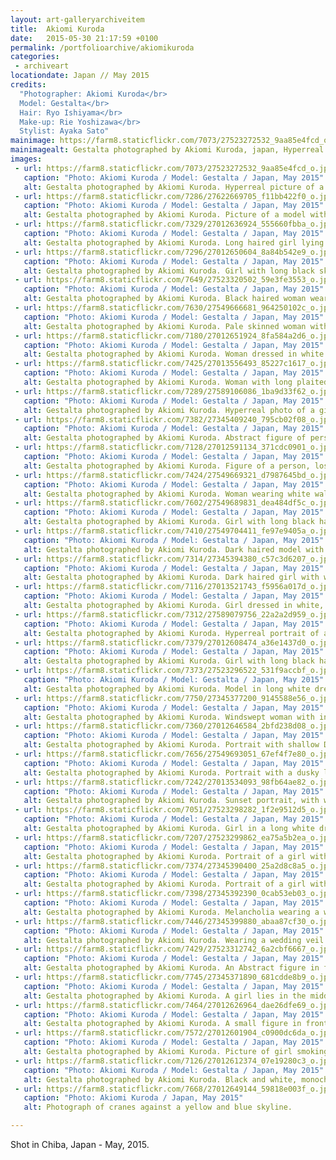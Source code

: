 ```yaml
---
layout: art-galleryarchiveitem
title:  Akiomi Kuroda
date:   2015-05-30 21:17:59 +0100
permalink: /portfolioarchive/akiomikuroda
categories:
 - archiveart
locationdate: Japan // May 2015
credits:
  "Photographer: Akiomi Kuroda</br>
  Model: Gestalta</br>
  Hair: Ryo Ishiyama</br>
  Make-up: Rie Yoshizawa</br>
  Stylist: Ayaka Sato"
mainimage: https://farm8.staticflickr.com/7073/27523272532_9aa85e4fcd_o.jpg
mainimagealt: Gestalta photographed by Akiomi Kuroda, japan, Hyperreal picture of a girl in a Japanese Landscape
images:
 - url: https://farm8.staticflickr.com/7073/27523272532_9aa85e4fcd_o.jpg
   caption: "Photo: Akiomi Kuroda / Model: Gestalta / Japan, May 2015"
   alt: Gestalta photographed by Akiomi Kuroda. Hyperreal picture of a girl in a Japanese Landscape
 - url: https://farm8.staticflickr.com/7286/27622669705_f11bb422f0_o.jpg
   caption: "Photo: Akiomi Kuroda / Model: Gestalta / Japan, May 2015"
   alt: Gestalta photographed by Akiomi Kuroda. Picture of a model with long hair. Stormy horizon, Japan
 - url: https://farm8.staticflickr.com/7329/27012636924_555660fbba_o.jpg
   caption: "Photo: Akiomi Kuroda / Model: Gestalta / Japan, May 2015"
   alt: Gestalta photographed by Akiomi Kuroda. Long haired girl lying in grass, with white flowers, Japan
 - url: https://farm8.staticflickr.com/7296/27012650604_8a84b542e9_o.jpg
   caption: "Photo: Akiomi Kuroda / Model: Gestalta / Japan, May 2015"
   alt: Gestalta photographed by Akiomi Kuroda. Girl with long black skirt, in front of grey cloudy sky
 - url: https://farm8.staticflickr.com/7649/27523320502_59e3fe3553_o.jpg
   caption: "Photo: Akiomi Kuroda / Model: Gestalta / Japan, May 2015"
   alt: Gestalta photographed by Akiomi Kuroda. Black haired woman wearing white, glowing golden sunset horizon.
 - url: https://farm8.staticflickr.com/7630/27549666681_964250102c_o.jpg
   caption: "Photo: Akiomi Kuroda / Model: Gestalta / Japan, May 2015"
   alt: Gestalta photographed by Akiomi Kuroda. Pale skinned woman with long dark hair and a black skirt
 - url: https://farm8.staticflickr.com/7180/27012651924_8fa584a2d6_o.jpg
   caption: "Photo: Akiomi Kuroda / Model: Gestalta / Japan, May 2015"
   alt: Gestalta photographed by Akiomi Kuroda. Woman dressed in white standing in the mist
 - url: https://farm8.staticflickr.com/7425/27013556493_85227c1617_o.jpg
   caption: "Photo: Akiomi Kuroda / Model: Gestalta / Japan, May 2015"
   alt: Gestalta photographed by Akiomi Kuroda. Woman with long plaited hair and a shawl
 - url: https://farm8.staticflickr.com/7289/27589106086_1ba9d33f62_o.jpg
   caption: "Photo: Akiomi Kuroda / Model: Gestalta / Japan, May 2015"
   alt: Gestalta photographed by Akiomi Kuroda. Hyperreal photo of a girl in profile
 - url: https://farm8.staticflickr.com/7382/27345409240_795cb02f08_o.jpg
   caption: "Photo: Akiomi Kuroda / Model: Gestalta / Japan, May 2015"
   alt: Gestalta photographed by Akiomi Kuroda. Abstract figure of person, sky with storm clouds and sun rays
 - url: https://farm8.staticflickr.com/7128/27012591134_371cdc0901_o.jpg
   caption: "Photo: Akiomi Kuroda / Model: Gestalta / Japan, May 2015"
   alt: Gestalta photographed by Akiomi Kuroda. Figure of a person, lost in a surreal sky and landscape
 - url: https://farm8.staticflickr.com/7424/27549669321_d7987645bd_o.jpg
   caption: "Photo: Akiomi Kuroda / Model: Gestalta / Japan, May 2015"
   alt: Gestalta photographed by Akiomi Kuroda. Woman wearing white walking through long grass
 - url: https://farm8.staticflickr.com/7602/27549689831_dea484df5c_o.jpg
   caption: "Photo: Akiomi Kuroda / Model: Gestalta / Japan, May 2015"
   alt: Gestalta photographed by Akiomi Kuroda. Girl with long black hair lying in deep green grass.
 - url: https://farm8.staticflickr.com/7410/27549704411_fe97e9405a_o.jpg
   caption: "Photo: Akiomi Kuroda / Model: Gestalta / Japan, May 2015"
   alt: Gestalta photographed by Akiomi Kuroda. Dark haired model with white head dress in Japan.
 - url: https://farm8.staticflickr.com/7314/27345394380_c57c3d6207_o.jpg
   caption: "Photo: Akiomi Kuroda / Model: Gestalta / Japan, May 2015"
   alt: Gestalta photographed by Akiomi Kuroda. Dark haired girl with white veil in Japan.
 - url: https://farm8.staticflickr.com/7116/27013521743_f5956a017d_o.jpg
   caption: "Photo: Akiomi Kuroda / Model: Gestalta / Japan, May 2015"
   alt: Gestalta photographed by Akiomi Kuroda. Girl dressed in white, golden glowing sunset horizon
 - url: https://farm8.staticflickr.com/7312/27589079756_22a2a2d959_o.jpg
   caption: "Photo: Akiomi Kuroda / Model: Gestalta / Japan, May 2015"
   alt: Gestalta photographed by Akiomi Kuroda. Hyperreal portrait of a girl. Silver coloured, glowing sky, surreal.
 - url: https://farm8.staticflickr.com/7379/27012608474_a36e1437d0_o.jpg
   caption: "Photo: Akiomi Kuroda / Model: Gestalta / Japan, May 2015"
   alt: Gestalta photographed by Akiomi Kuroda. Girl with long black hair lying in grass smoking cigarette
 - url: https://farm8.staticflickr.com/7373/27523296522_531f9accbf_o.jpg
   caption: "Photo: Akiomi Kuroda / Model: Gestalta / Japan, May 2015"
   alt: Gestalta photographed by Akiomi Kuroda. Model in long white dress in a Japanese landscape.
 - url: https://farm8.staticflickr.com/7750/27345377200_9145588e56_o.jpg
   caption: "Photo: Akiomi Kuroda / Model: Gestalta / Japan, May 2015"
   alt: Gestalta photographed by Akiomi Kuroda. Windswept woman with intense gaze, wrapped in a shawl
 - url: https://farm8.staticflickr.com/7360/27012646584_2bfd238d08_o.jpg
   caption: "Photo: Akiomi Kuroda / Model: Gestalta / Japan, May 2015"
   alt: Gestalta photographed by Akiomi Kuroda. Portrait with shallow DOF and rim light. Girl daydreaming.
 - url: https://farm8.staticflickr.com/7656/27549693051_67ef4f7e80_o.jpg
   caption: "Photo: Akiomi Kuroda / Model: Gestalta / Japan, May 2015"
   alt: Gestalta photographed by Akiomi Kuroda. Portrait with a dusky luminosity.
 - url: https://farm8.staticflickr.com/7242/27013534093_98fb64ae82_o.jpg
   caption: "Photo: Akiomi Kuroda / Model: Gestalta / Japan, May 2015"
   alt: Gestalta photographed by Akiomi Kuroda. Sunset portrait, with white light.
 - url: https://farm8.staticflickr.com/7051/27523298282_1f2e9512d5_o.jpg
   caption: "Photo: Akiomi Kuroda / Model: Gestalta / Japan, May 2015"
   alt: Gestalta photographed by Akiomi Kuroda. Girl in a long white dress.
 - url: https://farm8.staticflickr.com/7207/27523299862_ea75a5b2ea_o.jpg
   caption: "Photo: Akiomi Kuroda / Model: Gestalta / Japan, May 2015"
   alt: Gestalta photographed by Akiomi Kuroda. Portrait of a girl with wide eyes staring intensely at the camera.
 - url: https://farm8.staticflickr.com/7374/27345390400_25a2d8c8a5_o.jpg
   caption: "Photo: Akiomi Kuroda / Model: Gestalta / Japan, May 2015"
   alt: Gestalta photographed by Akiomi Kuroda. Portrait of a girl with dark eyes staring intently at the camera.
 - url: https://farm8.staticflickr.com/7398/27345392390_0cab53eb03_o.jpg
   caption: "Photo: Akiomi Kuroda / Model: Gestalta / Japan, May 2015"
   alt: Gestalta photographed by Akiomi Kuroda. Melancholia wearing a white veil.
 - url: https://farm8.staticflickr.com/7446/27345399880_abaa87cf30_o.jpg
   caption: "Photo: Akiomi Kuroda / Model: Gestalta / Japan, May 2015"
   alt: Gestalta photographed by Akiomi Kuroda. Wearing a wedding veil.
 - url: https://farm8.staticflickr.com/7429/27523312742_6a2cbf6667_o.jpg
   caption: "Photo: Akiomi Kuroda / Model: Gestalta / Japan, May 2015"
   alt: Gestalta photographed by Akiomi Kuroda. An Abstract figure in front of an alien sky
 - url: https://farm8.staticflickr.com/7745/27345371890_681cdde8b9_o.jpg
   caption: "Photo: Akiomi Kuroda / Model: Gestalta / Japan, May 2015"
   alt: Gestalta photographed by Akiomi Kuroda. A girl lies in the middle of a large feild of white flowers
 - url: https://farm8.staticflickr.com/7464/27012626964_dae26dfe69_o.jpg
   caption: "Photo: Akiomi Kuroda / Model: Gestalta / Japan, May 2015"
   alt: Gestalta photographed by Akiomi Kuroda. A small figure in front of an intense blue sky
 - url: https://farm8.staticflickr.com/7572/27012601904_c0900dc6da_o.jpg
   caption: "Photo: Akiomi Kuroda / Model: Gestalta / Japan, May 2015"
   alt: Gestalta photographed by Akiomi Kuroda. Picture of girl smoking a cigarette in tinted red grass
 - url: https://farm8.staticflickr.com/7126/27012612374_07e19280c3_o.jpg
   caption: "Photo: Akiomi Kuroda / Model: Gestalta / Japan, May 2015"
   alt: Gestalta photographed by Akiomi Kuroda. Black and white, monochrome picture of a woman with pale eyes.
 - url: https://farm8.staticflickr.com/7668/27012649144_59818e003f_o.jpg
   caption: "Photo: Akiomi Kuroda / Japan, May 2015"
   alt: Photograph of cranes against a yellow and blue skyline.

---
```


Shot in Chiba, Japan - May, 2015.
